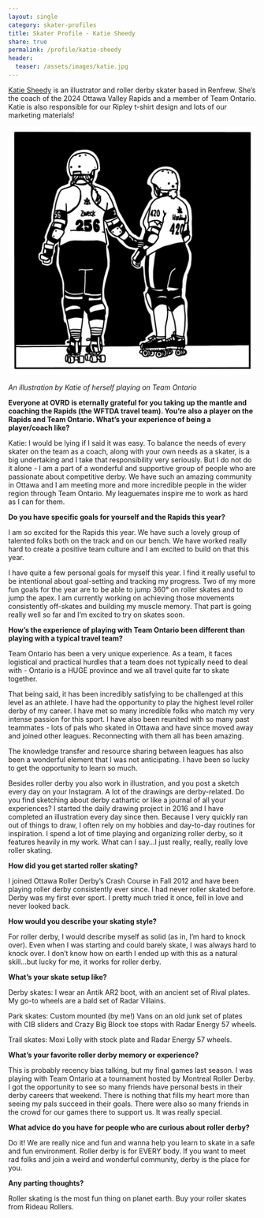 ```yaml
---
layout: single
category: skater-profiles 
title: Skater Profile - Katie Sheedy 
share: true
permalink: /profile/katie-sheedy
header:
  teaser: /assets/images/katie.jpg
---
```


[Katie Sheedy](https://www.instagram.com/sheedy.katie/) is an illustrator and roller derby skater based in Renfrew. She’s the coach of the 2024 Ottawa Valley Rapids and a member of Team Ontario. Katie is also responsible for our Ripley t-shirt design and lots of our marketing materials!

[![](/assets/images/katie.jpg)](/assets/images/katie.jpg)

_An illustration by Katie of herself playing on Team Ontario_

**Everyone at OVRD is eternally grateful for you taking up the mantle and coaching the Rapids (the WFTDA travel team). You’re also a player on the Rapids and Team Ontario. What’s your experience of being a player/coach like?**

Katie: I would be lying if I said it was easy. To balance the needs of every skater on the team as a coach, along with your own needs as a skater, is a big undertaking and I take that responsibility very seriously. But I do not do it alone - I am a part of a wonderful and supportive group of people who are passionate about competitive derby. We have such an amazing community in Ottawa and I am meeting more and more incredible people in the wider region through Team Ontario.  My leaguemates inspire me to work as hard as I can for them.

**Do you have specific goals for yourself and the Rapids this year?**

I am so excited for the Rapids this year. We have such a lovely group of talented folks both on the track and on our bench. We have worked really hard to create a positive team culture and I am excited to build on that this year.

I have quite a few personal goals for myself this year. I find it really useful to be intentional about goal-setting and tracking my progress. Two of my more fun goals for the year are to be able to jump 360° on roller skates and to jump the apex. I am currently working on achieving those movements consistently off-skates and building my muscle memory. That part is going really well so far and I’m excited to try on skates soon.


**How’s the experience of playing with Team Ontario been different than playing with a typical travel team?**

Team Ontario has been a very unique experience. As a team, it faces logistical and practical hurdles that a team does not typically need to deal with - Ontario is a HUGE province and we all travel quite far to skate together.

That being said, it has been incredibly satisfying to be challenged at this level as an athlete. I have had the opportunity to play the highest level roller derby of my career. I have met so many incredible folks who match my very intense passion for this sport. I have also been reunited with so many past teammates - lots of pals who skated in Ottawa and have since moved away and joined other leagues. Reconnecting with them all has been amazing.

The knowledge transfer and resource sharing between leagues has also been a wonderful element that I was not anticipating. I have been so lucky to get the opportunity to learn so much.

Besides roller derby you also work in illustration, and you post a sketch every day on your Instagram. A lot of the drawings are derby-related. Do you find sketching about derby cathartic or like a journal of all your experiences?
I started the daily drawing project in 2016 and I have completed an illustration every day since then. Because I very quickly ran out of things to draw, I often rely on my hobbies and day-to-day routines for inspiration. I spend a lot of time playing and organizing roller derby, so it features heavily in my work. What can I say…I just really, really, really love roller skating.

**How did you get started roller skating?**

I joined Ottawa Roller Derby’s Crash Course in Fall 2012 and have been playing roller derby consistently ever since. I had never roller skated before. Derby was my first ever sport. I pretty much tried it once, fell in love and never looked back. 

**How would you describe your skating style?**

For roller derby, I would describe myself as solid (as in, I’m hard to knock over). Even when I was starting and could barely skate, I was always hard to knock over. I don’t know how on earth I ended up with this as a natural skill…but lucky for me, it works for roller derby. 

**What’s your skate setup like?**

Derby skates: I wear an Antik AR2 boot, with an ancient set of Rival plates. My go-to wheels are a bald set of Radar Villains.

Park skates: Custom mounted (by me!) Vans on an old junk set of plates with CIB sliders and Crazy Big Block toe stops with Radar Energy 57 wheels.

Trail skates: Moxi Lolly with stock plate and Radar Energy 57 wheels.

**What’s your favorite roller derby memory or experience?**

This is probably recency bias talking, but my final games last season. I was playing with Team Ontario at a tournament hosted by Montreal Roller Derby. I got the opportunity to see so many friends have personal bests in their derby careers that weekend. There is nothing that fills my heart more than seeing my pals succeed in their goals. There were also so many friends in the crowd for our games there to support us. It was really special.

**What advice do you have for people who are curious about roller derby?**

Do it! We are really nice and fun and wanna help you learn to skate in a safe and fun environment. Roller derby is for EVERY body. If you want to meet rad folks and join a weird and wonderful community, derby is the place for you.

**Any parting thoughts?**

Roller skating is the most fun thing on planet earth. Buy your roller skates from Rideau Rollers.


